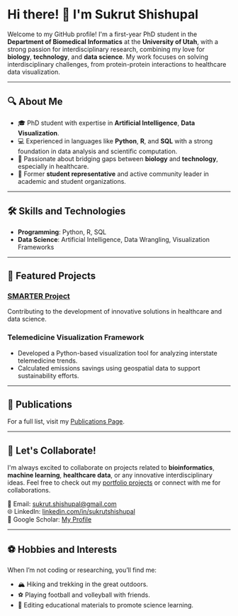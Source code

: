 # Hi there! 👋 I'm Sukrut Shishupal

Welcome to my GitHub profile! I'm a first-year PhD student in the **Department of Biomedical Informatics** at the **University of Utah**, with a strong passion for interdisciplinary research, combining my love for **biology**, **technology**, and **data science**. My work focuses on solving interdisciplinary challenges, from protein-protein interactions to healthcare data visualization.

---

## 🔍 About Me
- 🎓 PhD student with expertise in **Artificial Intelligence**, **Data Visualization**.
- 💻 Experienced in languages like **Python**, **R**, and **SQL** with a strong foundation in data analysis and scientific computation.
- 🌟 Passionate about bridging gaps between **biology** and **technology**, especially in healthcare.
- 🏅 Former **student representative** and active community leader in academic and student organizations.

---

## 🛠️ Skills and Technologies
- **Programming**: Python, R, SQL
- **Data Science**: Artificial Intelligence, Data Wrangling, Visualization Frameworks

---

## 🌟 Featured Projects
### [SMARTER Project](https://www.smarterexposurehealth.org/overview)
Contributing to the development of innovative solutions in healthcare and data science.

### Telemedicine Visualization Framework
- Developed a Python-based visualization tool for analyzing interstate telemedicine trends.
- Calculated emissions savings using geospatial data to support sustainability efforts.

---

## 📰 Publications
For a full list, visit my [Publications Page](https://sukrut-shishupal.github.io/publications/).

---

## 🎯 Let's Collaborate!
I'm always excited to collaborate on projects related to **bioinformatics**, **machine learning**, **healthcare data**, or any innovative interdisciplinary ideas. Feel free to check out my [portfolio projects](https://github.com/yourusername/portfolio) or connect with me for collaborations.

📧 Email: [sukrut.shishupal@gmail.com](mailto:sukrut.shishupal@gmail.com)  
🌐 LinkedIn: [linkedin.com/in/sukrutshishupal](https://www.linkedin.com/in/sukrutshishupal/)  
🌟 Google Scholar: [My Profile](https://scholar.google.com/citations?user=QpVi_2IAAAAJ)

---

## ⚽ Hobbies and Interests
When I’m not coding or researching, you’ll find me:
- 🏔️ Hiking and trekking in the great outdoors.
- ⚽ Playing football and volleyball with friends.
- 📖 Editing educational materials to promote science learning.

